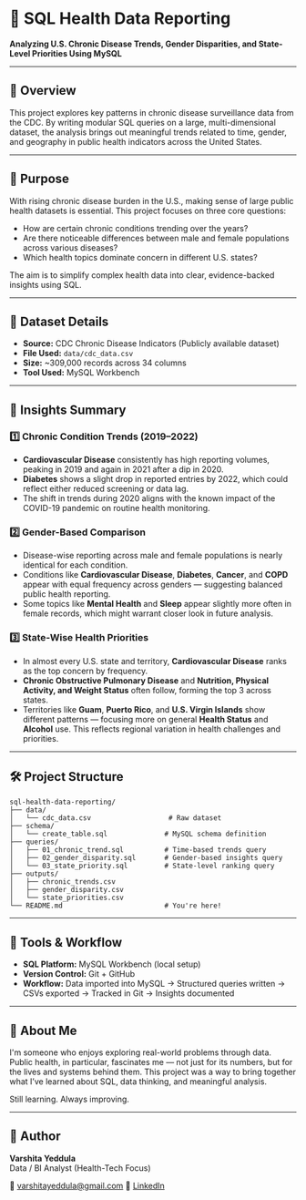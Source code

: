 # 🏥 SQL Health Data Reporting

**Analyzing U.S. Chronic Disease Trends, Gender Disparities, and State-Level Priorities Using MySQL**

---

## 📌 Overview

This project explores key patterns in chronic disease surveillance data from the CDC. By writing modular SQL queries on a large, multi-dimensional dataset, the analysis brings out meaningful trends related to time, gender, and geography in public health indicators across the United States.

---

## 🚨 Purpose

With rising chronic disease burden in the U.S., making sense of large public health datasets is essential. This project focuses on three core questions:

- How are certain chronic conditions trending over the years?
- Are there noticeable differences between male and female populations across various diseases?
- Which health topics dominate concern in different U.S. states?

The aim is to simplify complex health data into clear, evidence-backed insights using SQL.

---

## 💾 Dataset Details

- **Source:** CDC Chronic Disease Indicators (Publicly available dataset)
- **File Used:** `data/cdc_data.csv`
- **Size:** ~309,000 records across 34 columns
- **Tool Used:** MySQL Workbench

---

## 🧠 Insights Summary

### 1️⃣ Chronic Condition Trends (2019–2022)

- **Cardiovascular Disease** consistently has high reporting volumes, peaking in 2019 and again in 2021 after a dip in 2020.
- **Diabetes** shows a slight drop in reported entries by 2022, which could reflect either reduced screening or data lag.
- The shift in trends during 2020 aligns with the known impact of the COVID-19 pandemic on routine health monitoring.

### 2️⃣ Gender-Based Comparison

- Disease-wise reporting across male and female populations is nearly identical for each condition.
- Conditions like **Cardiovascular Disease**, **Diabetes**, **Cancer**, and **COPD** appear with equal frequency across genders — suggesting balanced public health reporting.
- Some topics like **Mental Health** and **Sleep** appear slightly more often in female records, which might warrant closer look in future analysis.

### 3️⃣ State-Wise Health Priorities

- In almost every U.S. state and territory, **Cardiovascular Disease** ranks as the top concern by frequency.
- **Chronic Obstructive Pulmonary Disease** and **Nutrition, Physical Activity, and Weight Status** often follow, forming the top 3 across states.
- Territories like **Guam**, **Puerto Rico**, and **U.S. Virgin Islands** show different patterns — focusing more on general **Health Status** and **Alcohol** use. This reflects regional variation in health challenges and priorities.

---

## 🛠️ Project Structure

```
sql-health-data-reporting/
├── data/
│   └── cdc_data.csv                   # Raw dataset
├── schema/
│   └── create_table.sql              # MySQL schema definition
├── queries/
│   ├── 01_chronic_trend.sql          # Time-based trends query
│   ├── 02_gender_disparity.sql       # Gender-based insights query
│   └── 03_state_priority.sql         # State-level ranking query
├── outputs/
│   ├── chronic_trends.csv
│   ├── gender_disparity.csv
│   └── state_priorities.csv
└── README.md                         # You're here!
```

---

## 🚀 Tools & Workflow

- **SQL Platform:** MySQL Workbench (local setup)
- **Version Control:** Git + GitHub
- **Workflow:** Data imported into MySQL → Structured queries written → CSVs exported → Tracked in Git → Insights documented

---

## 👋 About Me

I'm someone who enjoys exploring real-world problems through data. Public health, in particular, fascinates me — not just for its numbers, but for the lives and systems behind them. This project was a way to bring together what I’ve learned about SQL, data thinking, and meaningful analysis.

Still learning. Always improving.

---

## 👤 Author

**Varshita Yeddula**  
Data / BI Analyst (Health-Tech Focus)  

📧 [varshitayeddula@gmail.com](mailto:varshitayeddula@gmail.com) 
🔗 [LinkedIn](https://www.linkedin.com/in/varshita-reddy-yeddula-45102b254)

